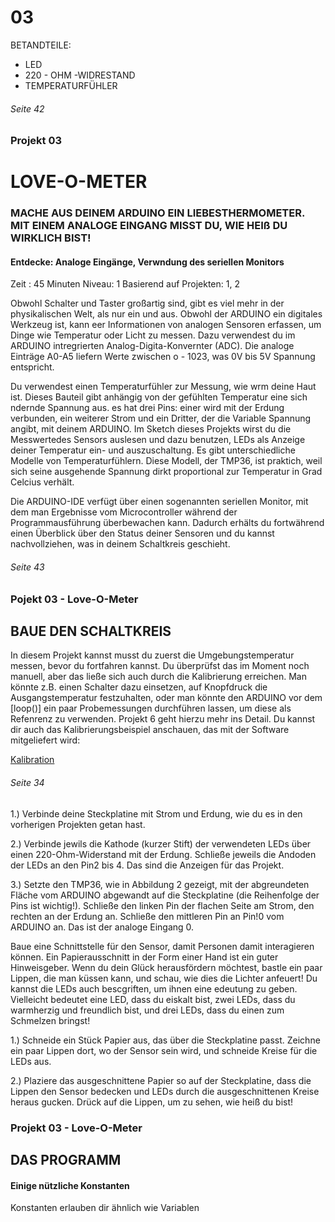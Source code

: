 # 03

BETANDTEILE:
+ LED
+ 220 - OHM -WIDRESTAND
+ TEMPERATURFÜHLER

###### Seite 42

### Projekt 03
# LOVE-O-METER
### MACHE AUS DEINEM ARDUINO EIN LIEBESTHERMOMETER. MIT EINEM ANALOGE EINGANG MISST DU, WIE HEIß DU WIRKLICH BIST!

#### Entdecke: Analoge Eingänge, Verwndung des seriellen Monitors
Zeit : 45 Minuten
Niveau: 1
Basierend auf Projekten: 1, 2

Obwohl Schalter und Taster großartig sind, gibt es viel mehr in der physikalischen Welt, als nur ein und aus.
Obwohl der ARDUINO ein digitales Werkzeug ist, kann eer Informationen von analogen Sensoren erfassen, um Dinge wie Temperatur oder Licht zu messen.
Dazu verwendest du im ARDUINO intregrierten Analog-Digita-Konvernter (ADC).
Die analoge Einträge A0-A5 liefern Werte zwischen o - 1023, was 0V bis 5V Spannung entspricht.

Du verwendest einen Temperaturfühler zur Messung, wie wrm deine Haut ist.
Dieses Bauteil gibt anhängig von der gefühlten Temperatur eine sich ndernde Spannung aus. es hat drei Pins:
einer wird mit der Erdung verbunden, ein weiterer Strom und ein Dritter, der die Variable Spannung angibt, mit deinem ARDUINO.
Im Sketch dieses Projekts wirst du die Messwertedes Sensors auslesen und dazu benutzen, LEDs als Anzeige deiner Temperatur ein- und auszuschaltung.
Es gibt unterschiedliche Modelle von Temperaturfühlern.
Diese Modell, der TMP36, ist praktich, weil sich seine ausgehende Spannung dirkt proportional zur Temperatur in Grad Celcius verhält.

Die ARDUINO-IDE verfügt über einen sogenannten seriellen Monitor, mit dem man Ergebnisse vom Microcontroller während der Programmausführung überbewachen kann.
Dadurch erhälts du fortwährend einen Überblick über den Status deiner Sensoren und du kannst nachvollziehen, was in deinem Schaltkreis geschieht.

###### Seite 43

### Pojekt 03 - Love-O-Meter
## BAUE DEN SCHALTKREIS

In diesem Projekt kannst musst du zuerst die Umgebungstemperatur messen, bevor du fortfahren kannst.
Du überprüfst das im Moment noch manuell, aber das ließe sich auch durch die Kalibrierung erreichen.
Man könnte z.B. einen Schalter dazu einsetzen, auf Knopfdruck die Ausgangstemperatur festzuhalten, oder man könnte den ARDUINO vor dem [loop()] ein paar Probemessungen durchführen lassen, um diese als Refenrenz zu verwenden.
Projekt 6 geht hierzu mehr ins Detail.
Du kannst dir auch das Kalibrierungsbeispiel anschauen, das mit der Software mitgeliefert wird:

[Kalibration](https://www.arduino.cc/en/calibration) 

###### Seite 34

1.) Verbinde deine Steckplatine mit Strom und Erdung, wie du es in den vorherigen Projekten getan hast.

2.) Verbinde jewils die Kathode (kurzer Stift) der verwendeten LEDs über einen 220-Ohm-Widerstand mit der Erdung.
Schließe jeweils die Andoden der LEDs an den Pin2 bis 4.
Das sind die Anzeigen für das Projekt.

3.) Setzte den TMP36, wie in Abbildung 2 gezeigt, mit der abgreundeten Fläche vom ARDUINO abgewandt auf die Steckplatine (die Reihenfolge der Pins ist wichtig!).
Schließe den linken Pin der flachen Seite am Strom, den rechten an der Erdung an.
Schließe den mittleren Pin an Pin!0 vom ARDUINO an.
Das ist der analoge Eingang 0.

Baue eine Schnittstelle für den Sensor, damit Personen damit interagieren können.
Ein Papierausschnitt in der Form einer Hand ist ein guter Hinweisgeber.
Wenn du dein Glück herausfördern möchtest, bastle ein paar Lippen, die man küssen kann, und schau, wie dies die Lichter anfeuert!
Du kannst die LEDs auch bescgriften, um ihnen eine edeutung zu geben.
Vielleicht bedeutet eine LED, dass du eiskalt bist, zwei LEDs, dass du warmherzig und freundlich bist, und drei LEDs, dass du einen zum Schmelzen bringst!

1.) Schneide ein Stück Papier aus, das über die Steckplatine passt.
Zeichne ein paar Lippen dort, wo der Sensor sein wird, und schneide Kreise für die LEDs aus.

2.) Plaziere das ausgeschnittene Papier so auf der Steckplatine, dass die Lippen den Sensor bedecken und LEDs durch die ausgeschnittenen Kreise heraus gucken.
Drück auf die Lippen, um zu sehen, wie heiß du bist!

### Projekt 03 - Love-O-Meter
## DAS PROGRAMM

#### Einige nützliche Konstanten
Konstanten erlauben dir ähnlich wie Variablen
